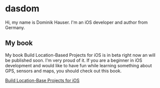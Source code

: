# dasdom

Hi, my name is Dominik Hauser.
I'm an iOS developer and author from Germany.

## My book

My book Build Location-Based Projects for iOS is in beta right now an will be published soon.
I'm very proud of it.
If you are a beginner in iOS development and would like to have fun while learning something about GPS, sensors and maps, you should check out this book.

[Build Location-Base Projects for iOS](https://pragprog.com/titles/dhios/)
